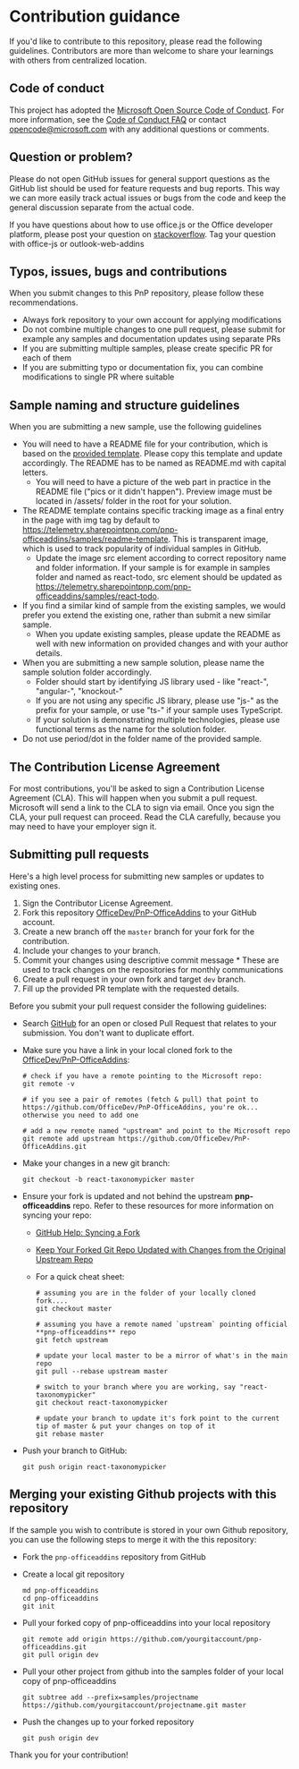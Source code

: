 # Contribution guidance

If you'd like to contribute to this repository, please read the following guidelines. Contributors are more than welcome to share your learnings with others from centralized location.

## Code of conduct

This project has adopted the [Microsoft Open Source Code of Conduct](https://opensource.microsoft.com/codeofconduct/).
For more information, see the [Code of Conduct FAQ](https://opensource.microsoft.com/codeofconduct/faq/) or contact [opencode@microsoft.com](mailto:opencode@microsoft.com) with any additional questions or comments.

## Question or problem?

Please do not open GitHub issues for general support questions as the GitHub list should be used for feature requests and bug reports. This way we can more easily track actual issues or bugs from the code and keep the general discussion separate from the actual code.

If you have questions about how to use office.js or the Office developer platform, please post your question on [stackoverflow](https://stackoverflow.com). Tag your question with office-js or outlook-web-addins

## Typos, issues, bugs and contributions

When you submit changes to this PnP repository, please follow these recommendations.

* Always fork repository to your own account for applying modifications
* Do not combine multiple changes to one pull request, please submit for example any samples and documentation updates using separate PRs
* If you are submitting multiple samples, please create specific PR for each of them
* If you are submitting typo or documentation fix, you can combine modifications to single PR where suitable

## Sample naming and structure guidelines

When you are submitting a new sample, use the following guidelines

* You will need to have a README file for your contribution, which is based on the [provided template](../readme-template.md). Please copy this template and update accordingly. The README has to be named as README.md with capital letters.
  * You will need to have a picture of the web part in practice in the README file ("pics or it didn't happen"). Preview image must be located in /assets/ folder in the root for your solution.
* The README template contains specific tracking image as a final entry in the page with img tag by default to https://telemetry.sharepointpnp.com/pnp-officeaddins/samples/readme-template. This is transparent image, which is used to track popularity of individual samples in GitHub.
  * Update the image src element according to correct repository name and folder information. If your sample is for example in samples folder and named as react-todo, src element should be updated as https://telemetry.sharepointpnp.com/pnp-officeaddins/samples/react-todo.
* If you find a similar kind of sample from the existing samples, we would prefer you extend the existing one, rather than submit a new similar sample.
  * When you update existing samples, please update the README as well with new information on provided changes and with your author details.
* When you are submitting a new sample solution, please name the sample solution folder accordingly.
  * Folder should start by identifying JS library used - like "react-", "angular-", "knockout-"
  * If you are not using any specific JS library, please use "js-" as the prefix for your sample, or use "ts-" if your sample uses TypeScript.
  * If your solution is demonstrating multiple technologies, please use functional terms as the name for the solution folder.
* Do not use period/dot in the folder name of the provided sample.

## The Contribution License Agreement

For most contributions, you'll be asked to sign a Contribution License Agreement (CLA). This will happen when you submit a pull request. Microsoft will send a link to the CLA to sign via email. Once you sign the CLA, your pull request can proceed. Read the CLA carefully, because you may need to have your employer sign it.

## Submitting pull requests

Here's a high level process for submitting new samples or updates to existing ones.

1. Sign the Contributor License Agreement.
1. Fork this repository [OfficeDev/PnP-OfficeAddins](https://github.com/OfficeDev/PnP-OfficeAddins) to your GitHub account.
1. Create a new branch off the `master` branch for your fork for the contribution.
1. Include your changes to your branch.
1. Commit your changes using descriptive commit message * These are used to track changes on the repositories for monthly communications
1. Create a pull request in your own fork and target `dev` branch.
1. Fill up the provided PR template with the requested details.

Before you submit your pull request consider the following guidelines:

* Search [GitHub](https://github.com/OfficeDev/PnP-OfficeAddins/pulls) for an open or closed Pull Request
  that relates to your submission. You don't want to duplicate effort.
* Make sure you have a link in your local cloned fork to the [OfficeDev/PnP-OfficeAddins](https://github.com/OfficeDev/PnP-OfficeAddins):

  ```shell
  # check if you have a remote pointing to the Microsoft repo:
  git remote -v

  # if you see a pair of remotes (fetch & pull) that point to https://github.com/OfficeDev/PnP-OfficeAddins, you're ok... otherwise you need to add one

  # add a new remote named "upstream" and point to the Microsoft repo
  git remote add upstream https://github.com/OfficeDev/PnP-OfficeAddins.git
  ```

* Make your changes in a new git branch:

  ```shell
  git checkout -b react-taxonomypicker master
  ```

* Ensure your fork is updated and not behind the upstream **pnp-officeaddins** repo. Refer to these resources for more information on syncing your repo:
  * [GitHub Help: Syncing a Fork](https://help.github.com/articles/syncing-a-fork/)
  * [Keep Your Forked Git Repo Updated with Changes from the Original Upstream Repo](http://www.andrewconnell.com/blog/keep-your-forked-git-repo-updated-with-changes-from-the-original-upstream-repo)
  * For a quick cheat sheet:

    ```shell
    # assuming you are in the folder of your locally cloned fork....
    git checkout master

    # assuming you have a remote named `upstream` pointing official **pnp-officeaddins** repo
    git fetch upstream

    # update your local master to be a mirror of what's in the main repo
    git pull --rebase upstream master

    # switch to your branch where you are working, say "react-taxonomypicker"
    git checkout react-taxonomypicker

    # update your branch to update it's fork point to the current tip of master & put your changes on top of it
    git rebase master
    ```

* Push your branch to GitHub:

  ```shell
  git push origin react-taxonomypicker
  ```

## Merging your existing Github projects with this repository

If the sample you wish to contribute is stored in your own Github repository, you can use the following steps to merge it with the this repository:

* Fork the `pnp-officeaddins` repository from GitHub
* Create a local git repository

    ```shell
    md pnp-officeaddins
    cd pnp-officeaddins
    git init
    ```

* Pull your forked copy of pnp-officeaddins into your local repository

    ```shell
    git remote add origin https://github.com/yourgitaccount/pnp-officeaddins.git
    git pull origin dev
    ```

* Pull your other project from github into the samples folder of your local copy of pnp-officeaddins

    ```shell
    git subtree add --prefix=samples/projectname https://github.com/yourgitaccount/projectname.git master
    ```

* Push the changes up to your forked repository

    ```shell
    git push origin dev
    ```

Thank you for your contribution!

